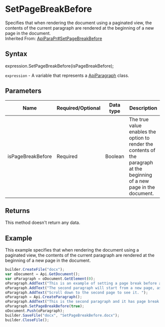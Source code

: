 # SetPageBreakBefore

Specifies that when rendering the document using a paginated view, the contents of the current paragraph are rendered at the beginning of a new page in the document.<br>Inherited From: [ApiParaPr#SetPageBreakBefore](../../ApiParaPr/Methods/SetPageBreakBefore.md)

## Syntax

expression.SetPageBreakBefore(isPageBreakBefore);

`expression` - A variable that represents a [ApiParagraph](../ApiParagraph.md) class.

## Parameters

| **Name** | **Required/Optional** | **Data type** | **Description** |
| ------------- | ------------- | ------------- | ------------- |
| isPageBreakBefore | Required | Boolean | The true value enables the option to render the contents of the paragraph at the beginning of a new page in the document. |

## Returns

This method doesn't return any data.

## Example

This example specifies that when rendering the document using a paginated view, the contents of the current paragraph are rendered at the beginning of a new page in the document.

```javascript
builder.CreateFile("docx");
var oDocument = Api.GetDocument();
var oParagraph = oDocument.GetElement(0);
oParagraph.AddText("This is an example of setting a page break before a paragraph. ");
oParagraph.AddText("The second paragraph will start from a new page, as it has a page break before it. ");
oParagraph.AddText("Scroll down to the second page to see it. ");
oParagraph = Api.CreateParagraph();
oParagraph.AddText("This is the second paragraph and it has page break before it enabled.");
oParagraph.SetPageBreakBefore(true);
oDocument.Push(oParagraph);
builder.SaveFile("docx", "SetPageBreakBefore.docx");
builder.CloseFile();
```